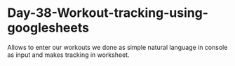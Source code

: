 # Day-38-Workout-tracking-using-googlesheets
Allows to enter our workouts we done as simple natural language in console as input and makes tracking in worksheet.
